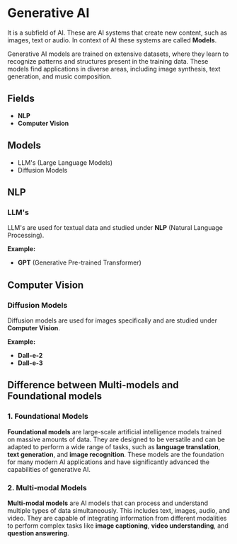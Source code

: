 # Generative AI

It is a subfield of AI. These are AI systems that create new content, such as images, text or audio. In context of AI these systems are called **Models**.

Generative AI models are trained on extensive datasets, where they learn to recognize patterns and structures present in the training data. These models find applications in diverse areas, including image synthesis, text generation, and music composition.

## Fields

- **NLP**
- **Computer Vision**

## Models

- LLM's (Large Language Models)
- Diffusion Models

## NLP

### LLM's

LLM's are used for textual data and studied under **NLP** (Natural Language Processing).

**Example:**

- **GPT** (Generative Pre-trained Transformer)

## Computer Vision

### Diffusion Models

Diffusion models are used for images specifically and are studied under **Computer Vision**.

**Example:**

- **Dall-e-2**
- **Dall-e-3**

## Difference between Multi-models and Foundational models

### 1. Foundational Models

**Foundational models** are large-scale artificial intelligence models trained on massive amounts of data. They are designed to be versatile and can be adapted to perform a wide range of tasks, such as **language translation**, **text generation**, and **image recognition**. These models are the foundation for many modern AI applications and have significantly advanced the capabilities of generative AI.

### 2. Multi-modal Models

**Multi-modal models** are AI models that can process and understand multiple types of data simultaneously. This includes text, images, audio, and video. They are capable of integrating information from different modalities to perform complex tasks like **image captioning**, **video understanding**, and **question answering**.
